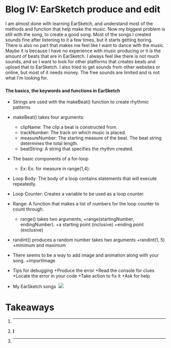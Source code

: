# Blog IV: EarSketch produce and edit

I am almost done with learning EarSketch, and understand most of the methods and function that help make the music. Now my biggest 
problem is still with the song, to create a good song. Most of the songs I created sounds fine after listening to it a few times, but it 
starts getting boring. There is also no part that makes me feel like I want to dance with the music. Maybe it is because I have no
experience with music producing or it is the amount of beats that are in EarSketch. I always feel like there is not much sounds, and so 
I want to look for other platforms that creates beats and upload that to EarSketch. I also tried to get sounds from other websites
or online, but most of it needs money. The free sounds are limited and is not what I'm looking for.

### 

#### The basics, the keywords and functions in EarSketch
+ Strings are used with the makeBeat() function to create rhythmic patterns

+ makeBeat() takes four arguments:
  + clipName: The clip a beat is constructed from.
  + trackNumber: The track on which music is placed.
  + measureNumber: The starting measure of the beat. The beat string determines the total length.
  + beatString: A string that specifies the rhythm created.
  
+ The basic components of a for-loop
  + Ex: Ex: for measure in range(1,4):
+ Loop Body: The body of a loop contains statements that will execute repeatedly. 
+ Loop Counter: Creates a variable to be used as a loop counter.

+ Range: A function that makes a list of numbers for the loop counter to count through. 
  + range() takes two arguments, 
    +range(startingNumber, endingNumber).
    +a starting point (inclusive)
    +ending point (exclusive)
+ randint() produces a random number takes two arguments
  +randint(1, 5)
  +minimum and maximum

+ There seems to be a way to add image and animation along with your song.
  +importImage
+ Tips for debugging
    +Produce the error
    +Read the console for clues
    +Locate the error in your code
    +Take action to fix it
    +Ask for help
  
+ My EarSketch songs
    <img scr= SharedImage.png />
    <img src= SharedImage(1).png />
    

### 

# Takeaways
1. **** 
2. **I** 
3. **** 
